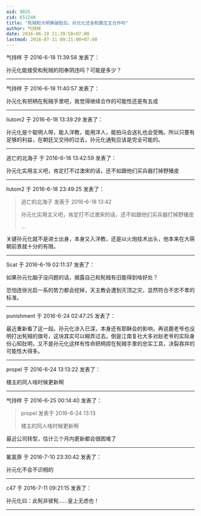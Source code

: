 ```yaml
---
aid: 9025
zid: 651240
title: "髡贼和大明撕破脸后，孙元化还会和鹿庄主合作吗"
author: 气持样
date: 2016-06-18 11:39:58+07:00
lastmod: 2016-07-11 09:21:00+07:00
---
```


气持样 于 2016-6-18 11:39:58 发表了：

孙元化能接受和髡贼的阳奉阴违吗？可能是多少？

---

气持样 于 2016-6-18 11:40:57 发表了：

孙元化有把柄在髡贼手里吧，我觉得继续合作的可能性还是有五成

---

liutom2 于 2016-6-18 13:39:29 发表了：

孙元化是个聪明人呀，能入洋教，能用洋人，能拍马会送礼也会受贿。所以只要有足够的利益，在朝廷又交待的过去，孙元化通髡应该是完全可能的。

---

逃亡的北海子 于 2016-6-18 13:42:59 发表了：

孙元化实用主义吧，肯定打不过澳宋的话，还不如跟他们买兵器打掉野猪皮

---

liutom2 于 2016-6-18 23:49:25 发表了：

> 逃亡的北海子 发表于 2016-6-18 13:42
>
> 孙元化实用主义吧，肯定打不过澳宋的话，还不如跟他们买兵器打掉野猪皮
>
> ...

关键孙元化就不是进士出身，本身又入洋教，还是以火炮技术出头，他本来在大萌朝前景就十分的有限。

---

Scat 于 2016-6-19 02:11:37 发表了：

如果孙元化脑子没问题的话，揭露自己和髡贼有旧能得到啥好处？

恐怕连徐光启一系的势力都会挖掉，天主教会遭到灭顶之灾，显然符合不忠不孝的标准。

---

punishment 于 2016-6-24 02:47:25 发表了：

最近重新看了这一段。孙元化涉入已深，本身还有耶稣会的影响，再说鹿老爷也没明打出髡贼的旗号，这块其实可以糊弄过去。倒是江南复社大多对赵老爷的实际身份心知肚明，又不是孙元化这样有性命把柄捏在髡贼手里的忠实工具，决裂吞并的可能性大得多。

---

propel 于 2016-6-24 13:13:22 发表了：

楼主的同人啥时候更新啊

---

气持样 于 2016-6-25 00:14:40 发表了：

> propel 发表于 2016-6-24 13:13
>
> 楼主的同人啥时候更新啊

最近公司转型，估计三个月内更新都会很困难了

---

氟氯萘 于 2016-7-10 23:30:42 发表了：

孙元化不会不识相的

---

c47 于 2016-7-11 09:21:15 发表了：

孙元化曰：此髡非彼髡......皇上无虑也！

---
